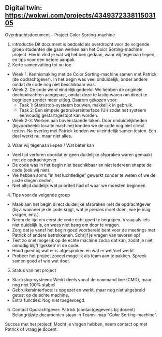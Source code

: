 Digital twin: https://wokwi.com/projects/434937233811503105
------------------------------------------------------------------
Overdrachtsdocument – Project Color Sorting-machine
1. Introductie
Dit document is bedoeld als overdracht voor de volgende groep studenten die gaan werken aan het Color Sorting-machine project. Hierin vind je wat wij hebben gedaan, waar wij tegenaan liepen, en tips voor een betere aanpak.
2. Korte samenvatting tot nu toe
- Week 1: Kennismaking met de Color Sorting-machine samen met Patrick (de opdrachtgever). In het begin was veel onduidelijk, onder andere omdat de code nog niet beschikbaar was.
- Week 2: De code werd eindelijk gedeeld. We hebben de originele deelopdrachten aangepast, omdat deze te lastig waren om direct te begrijpen zonder meer uitleg. Daarom gekozen voor:
    - Taak 1: Start/stop-systeem bouwen, makkelijk in gebruik.
    - Taak 2: Een simpele gebruikersinterface (UI) zodat het systeem eenvoudig gestart/gestopt kan worden.
- Week 2-3: Werken aan bovenstaande taken. Door onduidelijkheden (bijvoorbeeld: locatie machine) konden we de code nog niet direct testen. Na overleg met Patrick konden we uiteindelijk samen testen. Een deel werkt nu, maar niet alles.
3. Waar wij tegenaan liepen / Wat beter kan
- Veel tijd verloren doordat er geen duidelijke afspraken waren gemaakt met de opdrachtgever.
- De code was in het begin niet beschikbaar en niet iedereen snapte de code (ook wij niet).
- We hebben soms “in het luchtledige” gewerkt zonder te weten of we de juiste dingen deden.
- Niet altijd duidelijk wat prioriteit had of waar we moesten beginnen.
4. Tips voor de volgende groep
- Maak aan het begin direct duidelijke afspraken met de opdrachtgever (bijv. wanneer je de code krijgt, wat je precies moet doen, wie je mag vragen, enz.).
- Neem de tijd om eerst de code écht goed te begrijpen. Vraag als iets niet duidelijk is, en wees niet bang om door te vragen.
- Zorg dat je vanaf het begin goed voorbereid bent voor de meetings met Patrick of andere betrokkenen. Schrijf je vragen van tevoren op!
- Test zo snel mogelijk op de echte machine zodra dat kan, zodat je niet onnodig blijft ‘gokken’ in de code.
- Houd goed bij wat er is afgesproken en wat er wél/niet werkt.
- Probeer het project zoveel mogelijk als team aan te pakken. Spreek samen goed af wie wat doet.
5. Status van het project
- Start/stop-systeem: Werkt deels vanaf de command line (CMD), maar nog niet 100% stabiel.
- Gebruikersinterface: Is opgezet en werkt, maar nog niet uitgebreid getest op de echte machine.
- Extra functies: Nog niet toegevoegd.
6. Contact
Opdrachtgever: Patrick (contactgegevens bij docent)
Belangrijkste documenten staan in Teams-map “Color Sorting-machine”.

Succes met het project! Mocht je vragen hebben, neem contact op met Patrick of vraag je docent.
